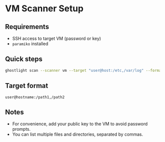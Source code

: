 VM Scanner Setup
================

Requirements
------------
- SSH access to target VM (password or key)
- `paramiko` installed

Quick steps
-----------
```bash
ghostlight scan --scanner vm --target "user@host:/etc,/var/log" --format table
```

Target format
-------------
`user@hostname:/path1,/path2`

Notes
-----
- For convenience, add your public key to the VM to avoid password prompts.
- You can list multiple files and directories, separated by commas.

